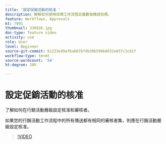 ```yaml
---
title: '設定促銷活動的核准 '
description: 瞭解如何使用目標工作流程定義數個傳遞目標。
feature: Workflows, Approvals
kt: 7991
thumbnail: 338826.jpg
doc-type: feature video
activity: use
role: User
level: Beginner
source-git-commit: 61233e99af6a60767db30b599b0d32e837c3c61f
workflow-type: tm+mt
source-wordcount: '54'
ht-degree: 20%

---
```



# 設定促銷活動的核准

了解如何在行銷活動層級設定核准和審核者。  

如果您的行銷活動工作流程中的所有傳送都有相同的審核者集，則應在行銷活動層級設定核准。

>[!VIDEO](https://video.tv.adobe.com/v/338826?quality=12)
